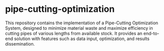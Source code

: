 # pipe-cutting-optimization
This repository contains the implementation of a Pipe-Cutting Optimization System, designed to minimize material waste and maximize efficiency in cutting pipes of various lengths from available stock. It provides an end-to-end solution with features such as data input, optimization, and results dissemination.

